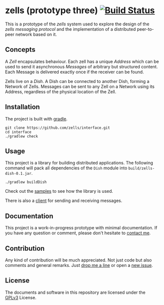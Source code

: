 # zells (prototype three) [![Build Status](https://travis-ci.org/zells/three.svg?branch=master)](https://travis-ci.org/zells/three)

This is a prototype of the *zells* system used to explore the design of the *zells messaging protocol* and the implementation of a distributed peer-to-peer network based on it.


## Concepts

A *Zell* encapsulates behaviour. Each zell has a unique *Address* which can be used to send it asynchronous *Messages* of arbitrary but structured content. Each Message is delivered exactly once if the receiver can be found.

Zells live on a *Dish*. A Dish can be connected to another Dish, forming a Network of Zells. Messages can be sent to any Zell on a Network using its Address, regardless of the physical location of the Zell.


## Installation

The project is built with [gradle].

    git clone https://github.com/zells/interface.git
    cd interface
    ./gradlew check

[gradle]: https://gradle.org/


## Usage

This project is a library for building distributed applications. The following command will pack all dependencies of the `Dish` module into `build/zells-dish-0.1.jar`.

    ./gradlew buildDish

Check out the [samples] to see how the library is used.

There is also a [client] for sending and receiving messages.

[samples]: https://github.com/zells/interface/tree/master/samples
[client]: https://github.com/zells/interface/tree/master/client


## Documentation ##

This project is a work-in-progress prototype with minimal documentation. If you have any question or comment, please don't hesitate to [contact me].

[contact me]: https://github.com/rtens


## Contribution ##

Any kind of contribution will be much appreciated. Not just code but also comments and general remarks. Just [drop me a line][contact me] or open a [new issue].

[new issue]: https://github.com/zells/qi/issues/new


## License

The documents and software in this repository are licensed under the [GPLv3] License.

[GPLv3]: http://www.gnu.org/licenses/gpl-3.0.html